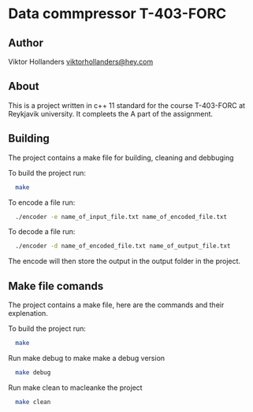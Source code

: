 # Data commpressor T-403-FORC

## Author

Viktor Hollanders <viktorhollanders@hey.com>

## About

This is a project written in c++ 11 standard for the course T-403-FORC at Reykjavik university. It compleets the A part of the assignment.

## Building

The project contains a make file for building, cleaning and debbuging

To build the project run:
```sh
  make
```

To encode a file run:
```sh
  ./encoder -e name_of_input_file.txt name_of_encoded_file.txt
```

To decode a file run:
```sh
  ./encoder -d name_of_encoded_file.txt name_of_output_file.txt
```

The encode will then store the output in the output folder in the project.

## Make file comands
The project contains a make file, here are the commands and their explenation.

To build the project run:
```sh
  make
```
Run make debug to make make a debug version
```sh
  make debug
```

Run make clean to macleanke the project
```sh
  make clean
```